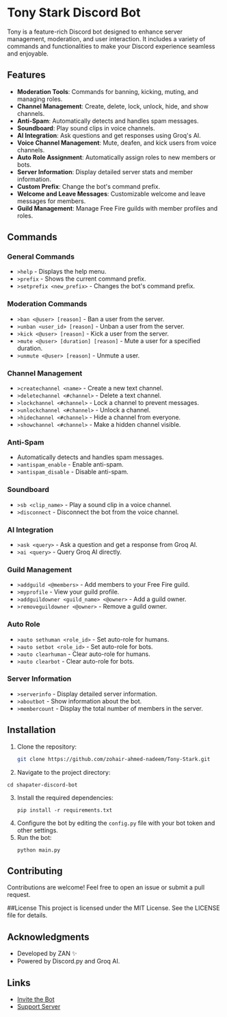 # Tony Stark Discord Bot

Tony is a feature-rich Discord bot designed to enhance server management, moderation, and user interaction. It includes a variety of commands and functionalities to make your Discord experience seamless and enjoyable.

## Features

- **Moderation Tools**: Commands for banning, kicking, muting, and managing roles.
- **Channel Management**: Create, delete, lock, unlock, hide, and show channels.
- **Anti-Spam**: Automatically detects and handles spam messages.
- **Soundboard**: Play sound clips in voice channels.
- **AI Integration**: Ask questions and get responses using Groq's AI.
- **Voice Channel Management**: Mute, deafen, and kick users from voice channels.
- **Auto Role Assignment**: Automatically assign roles to new members or bots.
- **Server Information**: Display detailed server stats and member information.
- **Custom Prefix**: Change the bot's command prefix.
- **Welcome and Leave Messages**: Customizable welcome and leave messages for members.
- **Guild Management**: Manage Free Fire guilds with member profiles and roles.

## Commands

### General Commands
- `>help` - Displays the help menu.
- `>prefix` - Shows the current command prefix.
- `>setprefix <new_prefix>` - Changes the bot's command prefix.

### Moderation Commands
- `>ban <@user> [reason]` - Ban a user from the server.
- `>unban <user_id> [reason]` - Unban a user from the server.
- `>kick <@user> [reason]` - Kick a user from the server.
- `>mute <@user> [duration] [reason]` - Mute a user for a specified duration.
- `>unmute <@user> [reason]` - Unmute a user.

### Channel Management
- `>createchannel <name>` - Create a new text channel.
- `>deletechannel <#channel>` - Delete a text channel.
- `>lockchannel <#channel>` - Lock a channel to prevent messages.
- `>unlockchannel <#channel>` - Unlock a channel.
- `>hidechannel <#channel>` - Hide a channel from everyone.
- `>showchannel <#channel>` - Make a hidden channel visible.

### Anti-Spam
- Automatically detects and handles spam messages.
- `>antispam_enable` - Enable anti-spam.
- `>antispam_disable` - Disable anti-spam.

### Soundboard
- `>sb <clip_name>` - Play a sound clip in a voice channel.
- `>disconnect` - Disconnect the bot from the voice channel.

### AI Integration
- `>ask <query>` - Ask a question and get a response from Groq AI.
- `>ai <query>` - Query Groq AI directly.

### Guild Management
- `>addguild <@members>` - Add members to your Free Fire guild.
- `>myprofile` - View your guild profile.
- `>addguildowner <guild_name> <@owner>` - Add a guild owner.
- `>removeguildowner <@owner>` - Remove a guild owner.

### Auto Role
- `>auto sethuman <role_id>` - Set auto-role for humans.
- `>auto setbot <role_id>` - Set auto-role for bots.
- `>auto clearhuman` - Clear auto-role for humans.
- `>auto clearbot` - Clear auto-role for bots.

### Server Information
- `>serverinfo` - Display detailed server information.
- `>aboutbot` - Show information about the bot.
- `>membercount` - Display the total number of members in the server.

## Installation

1. Clone the repository:
   ```bash
   git clone https://github.com/zohair-ahmed-nadeem/Tony-Stark.git
   ```
2. Navigate to the project directory:
  ```
  cd shapater-discord-bot
  ```
3. Install the required dependencies:
   ```
   pip install -r requirements.txt
   ```
4. Configure the bot by editing the `config.py` file with your bot token and other settings.
5. Run the bot:
   ```
   python main.py
   ```
## Contributing
Contributions are welcome! Feel free to open an issue or submit a pull request.

##License
This project is licensed under the MIT License. See the LICENSE file for details.

## Acknowledgments
- Developed by ZAN ✨
- Powered by Discord.py and Groq AI.
  
## Links
- [Invite the Bot](https://discord.com/oauth2/authorize?client_id=1184035274037137478&permissions=8&integration_type=0&scope=bot)
- [Support Server](https://discord.gg/GXuZVF4573)
